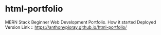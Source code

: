 # html-portfolio
MERN Stack Beginner Web Development Portfolio. How it started
Deployed Version Link :: https://anthonypioray.github.io/html-portfolio/

